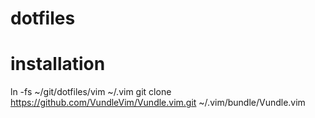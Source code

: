 # dotfiles

# installation
ln -fs ~/git/dotfiles/vim ~/.vim
git clone https://github.com/VundleVim/Vundle.vim.git ~/.vim/bundle/Vundle.vim

